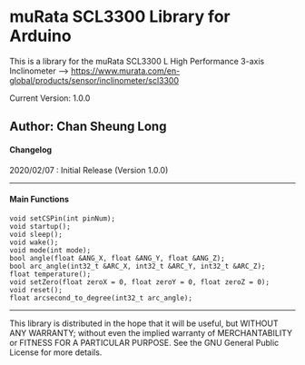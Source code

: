 # muRata SCL3300 Library for Arduino

This is a library for the muRata SCL3300 L High Performance 3-axis Inclinometer
--> https://www.murata.com/en-global/products/sensor/inclinometer/scl3300

Current Version: 1.0.0

Author: Chan Sheung Long
------------

#### Changelog
2020/02/07  : Initial Release (Version 1.0.0)

------------
#### Main Functions
    void setCSPin(int pinNum);
    void startup();
    void sleep();
    void wake();
    void mode(int mode);
    bool angle(float &ANG_X, float &ANG_Y, float &ANG_Z);
    bool arc_angle(int32_t &ARC_X, int32_t &ARC_Y, int32_t &ARC_Z);
    float temperature();
    void setZero(float zeroX = 0, float zeroY = 0, float zeroZ = 0);
    void reset();
    float arcsecond_to_degree(int32_t arc_angle);

------------

This library is distributed in the hope that it will be useful, but WITHOUT ANY WARRANTY; without even the implied warranty of MERCHANTABILITY or FITNESS FOR A PARTICULAR PURPOSE. See the GNU General Public License for more details.
